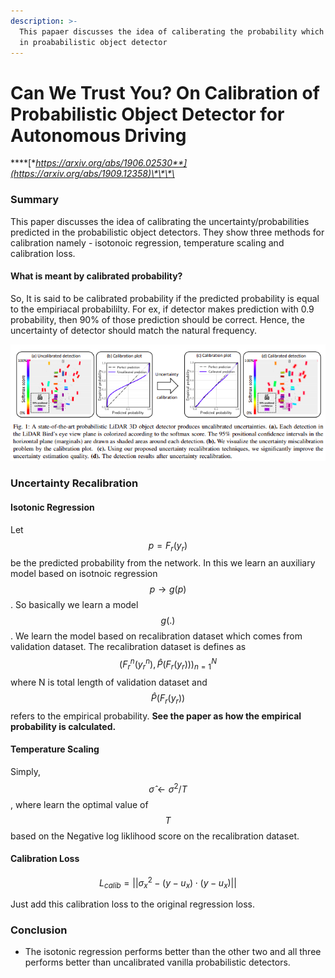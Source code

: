 ```yaml
---
description: >-
  This papaer discusses the idea of caliberating the probability which is used
  in proababilistic object detector
---
```


# Can We Trust You? On Calibration of Probabilistic Object Detector for Autonomous Driving

\*\*\*\*[**https://arxiv.org/abs/1906.02530**](https://arxiv.org/abs/1909.12358)\*\*\*\*

### Summary

This paper discusses the idea of calibrating the uncertainty/probabilities predicted in the probabilistic object detectors. They show three methods for calibration namely - isotonoic regression, temperature scaling and calibration loss. 

#### What is meant by calibrated probability?

So, It is said to be calibrated probability if the predicted probability is equal to the empiriacal probabililty. For ex, if detector makes prediction with 0.9 probability, then 90% of those prediction should be correct. Hence, the uncertainty of detector should match the natural frequency.

![](../../.gitbook/assets/image%20%2881%29.png)

### Uncertainty Recalibration

#### Isotonic Regression

Let $$p=F_r(y_r)$$be the predicted probability from the network. In this we learn an auxiliary model based on isotnoic regression $$ p \rightarrow g(p) $$. So basically we learn a model $$g(.)$$. We learn the model based on recalibration dataset which comes from validation dataset.  The recalibration dataset is defines as $$ {(F_r^n(y_r^n), \hat{P}(F_r(y_r)))}_{n=1}^N$$ where N is total length of validation dataset and $$\hat{P}(F_r(y_r))$$refers to the empirical probability. **See the paper as how the empirical probability is calculated.**

#### Temperature Scaling

Simply, $$ \hat{\sigma} \leftarrow \sigma^2 / T $$, where learn the optimal value of $$T$$based on the Negative log liklihood score on the recalibration dataset.

#### Calibration Loss

$$
L_{calib} = || \sigma_x^2 - (y-u_x) \cdot (y-u_x) ||
$$

Just add this calibration loss to the original regression loss. 

### Conclusion

* The isotonic regression performs better than the other two and all three performs better than uncalibrated vanilla probabilistic detectors. 



  
  
  

